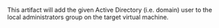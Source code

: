 This artifact will add the given Active Directory (i.e. domain) user to the local administrators group on the target virtual machine.